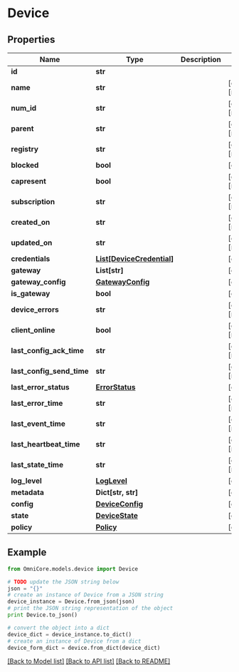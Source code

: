 # Device


## Properties
Name | Type | Description | Notes
------------ | ------------- | ------------- | -------------
**id** | **str** |  | 
**name** | **str** |  | [optional] [readonly] 
**num_id** | **str** |  | [optional] [readonly] 
**parent** | **str** |  | [optional] [readonly] 
**registry** | **str** |  | [optional] [readonly] 
**blocked** | **bool** |  | [optional] 
**capresent** | **bool** |  | [optional] [readonly] 
**subscription** | **str** |  | [optional] [readonly] 
**created_on** | **str** |  | [optional] [readonly] 
**updated_on** | **str** |  | [optional] [readonly] 
**credentials** | [**List[DeviceCredential]**](DeviceCredential.md) |  | [optional] 
**gateway** | **List[str]** |  | [optional] 
**gateway_config** | [**GatewayConfig**](GatewayConfig.md) |  | [optional] 
**is_gateway** | **bool** |  | [optional] 
**device_errors** | **str** |  | [optional] [readonly] 
**client_online** | **bool** |  | [optional] [readonly] 
**last_config_ack_time** | **str** |  | [optional] [readonly] 
**last_config_send_time** | **str** |  | [optional] [readonly] 
**last_error_status** | [**ErrorStatus**](ErrorStatus.md) |  | [optional] 
**last_error_time** | **str** |  | [optional] [readonly] 
**last_event_time** | **str** |  | [optional] [readonly] 
**last_heartbeat_time** | **str** |  | [optional] [readonly] 
**last_state_time** | **str** |  | [optional] [readonly] 
**log_level** | [**LogLevel**](LogLevel.md) |  | [optional] 
**metadata** | **Dict[str, str]** |  | [optional] 
**config** | [**DeviceConfig**](DeviceConfig.md) |  | [optional] 
**state** | [**DeviceState**](DeviceState.md) |  | [optional] 
**policy** | [**Policy**](Policy.md) |  | [optional] 

## Example

```python
from OmniCore.models.device import Device

# TODO update the JSON string below
json = "{}"
# create an instance of Device from a JSON string
device_instance = Device.from_json(json)
# print the JSON string representation of the object
print Device.to_json()

# convert the object into a dict
device_dict = device_instance.to_dict()
# create an instance of Device from a dict
device_form_dict = device.from_dict(device_dict)
```
[[Back to Model list]](../README.md#documentation-for-models) [[Back to API list]](../README.md#documentation-for-api-endpoints) [[Back to README]](../README.md)


